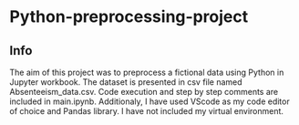 # Python-preprocessing-project
## Info
The aim of this project was to preprocess a fictional data using Python in Jupyter workbook. The dataset is presented in csv file named Absenteeism_data.csv. 
Code execution and step by step comments are included in main.ipynb. 
Additionaly, I have used VScode as my code editor of choice and Pandas library. I have not included my virtual environment. 
